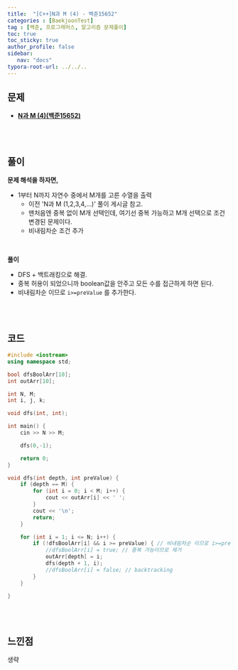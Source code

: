 ```yaml
---
title:  "[C++]N과 M (4) - 백준15652"
categories : [BaekjoonTest]
tag : [백준, 프로그래머스, 알고리즘 문제풀이]
toc: true
toc_sticky: true
author_profile: false
sidebar:
   nav: "docs"
typora-root-url: ../../..
---
```




## 문제

* **[N과 M (4)(백준15652)](https://www.acmicpc.net/problem/15652)**

<br><br>

## 풀이

**문제 해석을 하자면,**

* 1부터 N까지 자연수 중에서 M개를 고른 수열을 출력
  * 이전 'N과 M (1,2,3,4,...)' 풀이 게시글 참고.
  * 맨처음엔 중복 없이 M개 선택인데, 여기선 중복 가능하고 M개 선택으로 조건 변경된 문제이다.
  * 비내림차순 조건 추가

<br>

**풀이**

- DFS + 백트래킹으로 해결.
- 중복 허용이 되었으니까 boolean값을 안주고 모든 수를 접근하게 하면 된다.
- 비내림차순 이므로 `i>=preValue` 를 추가한다.

<br><br>

## 코드

```c++
#include <iostream>
using namespace std;

bool dfsBoolArr[10];
int outArr[10];

int N, M;
int i, j, k;

void dfs(int, int);

int main() {
	cin >> N >> M;

	dfs(0,-1);

	return 0;
}

void dfs(int depth, int preValue) {
	if (depth == M) {
		for (int i = 0; i < M; i++) {
			cout << outArr[i] << ' ';
		}
		cout << '\n';
		return;
	}

	for (int i = 1; i <= N; i++) {
		if (!dfsBoolArr[i] && i >= preValue) { // 비내림차순 이므로 i>=preValue
			//dfsBoolArr[i] = true; // 중복 가능이므로 제거
			outArr[depth] = i;
			dfs(depth + 1, i);
			//dfsBoolArr[i] = false; // backtracking
		}
	}

}
```

<br><br>

## 느낀점

생략
